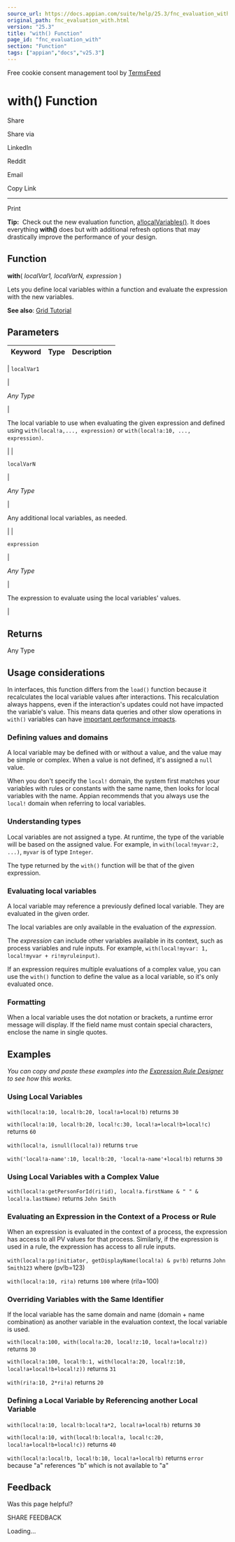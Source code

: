```yaml
---
source_url: https://docs.appian.com/suite/help/25.3/fnc_evaluation_with.html
original_path: fnc_evaluation_with.html
version: "25.3"
title: "with() Function"
page_id: "fnc_evaluation_with"
section: "Function"
tags: ["appian","docs","v25.3"]
---
```



Free cookie consent management tool by [TermsFeed](https://www.termsfeed.com/)

# with() Function

Share

Share via

LinkedIn

Reddit

Email

Copy Link

* * *

Print

**Tip:**  Check out the new evaluation function, [a!localVariables()](fnc_evaluation_a_localvariables.html). It does everything **with()** does but with additional refresh options that may drastically improve the performance of your design.

## Function

**with**( _localVar1, localVarN, expression_ )

Lets you define local variables within a function and evaluate the expression with the new variables.

**See also**: [Grid Tutorial](Grid_Tutorial.html)

## Parameters

| Keyword | Type | Description |
| --- | --- | --- |
|
`localVar1`

 |

_Any Type_

 |

The local variable to use when evaluating the given expression and defined using `with(local!a,..., expression)` or `with(local!a:10, ..., expression)`.

 |
|

`localVarN`

 |

_Any Type_

 |

Any additional local variables, as needed.

 |
|

`expression`

 |

_Any Type_

 |

The expression to evaluate using the local variables' values.

 |

## Returns

Any Type

## Usage considerations

In interfaces, this function differs from the `load()` function because it recalculates the local variable values after interactions. This recalculation always happens, even if the interaction's updates could not have impacted the variable's value. This means data queries and other slow operations in `with()` variables can have [important performance impacts](SAIL_Performance.html#with\(\)-and-load\(\)).

### Defining values and domains

A local variable may be defined with or without a value, and the value may be simple or complex. When a value is not defined, it's assigned a `null` value.

When you don't specify the `local!` domain, the system first matches your variables with rules or constants with the same name, then looks for local variables with the name. Appian recommends that you always use the `local!` domain when referring to local variables.

### Understanding types

Local variables are not assigned a type. At runtime, the type of the variable will be based on the assigned value. For example, in `with(local!myvar:2, ...)`, `myvar` is of type `Integer`.

The type returned by the `with()` function will be that of the given expression.

### Evaluating local variables

A local variable may reference a previously defined local variable. They are evaluated in the given order.

The local variables are only available in the evaluation of the _expression_.

The _expression_ can include other variables available in its context, such as process variables and rule inputs. For example, `with(local!myvar: 1, local!myvar + ri!myruleinput)`.

If an expression requires multiple evaluations of a complex value, you can use the `with()` function to define the value as a local variable, so it's only evaluated once.

### Formatting

When a local variable uses the dot notation or brackets, a runtime error message will display. If the field name must contain special characters, enclose the name in single quotes.

## Examples

_You can copy and paste these examples into the [Expression Rule Designer](Expression_Rules.html) to see how this works._

### Using Local Variables

`with(local!a:10, local!b:20, local!a+local!b)` returns `30`

`with(local!a:10, local!b:20, local!c:30, local!a+local!b+local!c)` returns `60`

`with(local!a, isnull(local!a))` returns `true`

`with('local!a-name':10, local!b:20, 'local!a-name'+local!b)` returns `30`

### Using Local Variables with a Complex Value

`with(local!a:getPersonForId(ri!id), local!a.firstName & " " & local!a.lastName)` returns `John Smith`

### Evaluating an Expression in the Context of a Process or Rule

When an expression is evaluated in the context of a process, the expression has access to all PV values for that process. Similarly, if the expression is used in a rule, the expression has access to all rule inputs.

`with(local!a:pp!initiator, getDisplayName(local!a) & pv!b)` returns `John Smith123` where (pv!b=123)

`with(local!a:10, ri!a)` returns `100` where (ri!a=100)

### Overriding Variables with the Same Identifier

If the local variable has the same domain and name (domain + name combination) as another variable in the evaluation context, the local variable is used.

`with(local!a:100, with(local!a:20, local!z:10, local!a+local!z))` returns `30`

`with(local!a:100, local!b:1, with(local!a:20, local!z:10, local!a+local!b+local!z))` returns `31`

`with(ri!a:10, 2*ri!a)` returns `20`

### Defining a Local Variable by Referencing another Local Variable

`with(local!a:10, local!b:local!a*2, local!a+local!b)` returns `30`

`with(local!a:10, with(local!b:local!a, local!c:20, local!a+local!b+local!c))` returns `40`

`with(local!a:local!b, local!b:10, local!a+local!b)` returns `error` because "a" references "b" which is not available to "a"

## Feedback

Was this page helpful?

SHARE FEEDBACK

Loading...